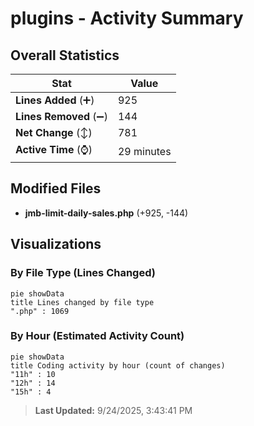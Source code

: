 # plugins - Activity Summary 

## Overall Statistics

| Stat                   | Value                                                             |
| ---------------------- | ----------------------------------------------------------------- |
| **Lines Added** (➕)   | 925                                          |
| **Lines Removed** (➖) | 144                                        |
| **Net Change** (↕)    | 781                |
| **Active Time** (⌚)   | 29 minutes |


## Modified Files
- **jmb-limit-daily-sales.php** (+925, -144)

## Visualizations

### By File Type (Lines Changed)

```mermaid
pie showData
title Lines changed by file type
".php" : 1069
```

### By Hour (Estimated Activity Count)

```mermaid
pie showData
title Coding activity by hour (count of changes)
"11h" : 10
"12h" : 14
"15h" : 4
```


> **Last Updated:** 9/24/2025, 3:43:41 PM